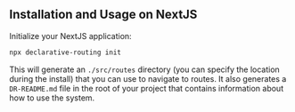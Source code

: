 ## Installation and Usage on NextJS

Initialize your NextJS application:

```bash
npx declarative-routing init
```

This will generate an `./src/routes` directory (you can specify the location during the install) that you can use to navigate to routes. It also generates a `DR-README.md` file in the root of your project that contains information about how to use the system.
